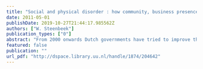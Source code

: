 ```yaml
---
title: "Social and physical disorder : how community, business presence and entrepreneurs influence disorder in Dutch neighborhoods"
date: 2011-05-01
publishDate: 2019-10-27T21:44:17.985562Z
authors: ["W. Steenbeek"]
publication_types: ["0"]
abstract: "From 2000 onwards Dutch governments have tried to improve the general 'livability' of neighborhoods, of which troublesome and potentially threatening social conditions (social disorder) and physical conditions (physical disorder) are one part. A major focus in these plans for improvement is the juxtaposition of 'living' and 'working' in the same neighborhood. The presence of firms and local business ownership is thought to improve the neighborhood. Evidence for this idea is, however, hard to find. Business presence may lead to a regular flow of people on the street, thereby stimulating normal use and providing 'eyes on the street'. In contrast, empirical studies often find that business presence is related to more social and physical disorder rather than less disorder. Moreover, there is almost no research on individual actions by local entrepreneurs to make the neighborhood safer or cleaner. This dissertation, a collection of five research papers, addresses these issues. It investigates the effect of neighborhood community characteristics and the effect of businesses on a neighborhood’s social and physical disorder. Complementary arguments from social disorganization theory and routine activity theory are combined to derive hypotheses on the effect of business presence and the actions by local business owners on the level of social and physical disorder. A combination of datasets and different statistical analyses (structural equation modeling, hierarchical linear analyses) are used to answer the research questions. Most importantly, this study finds that (a) the presence of businesses is an important predictor of disorder, rivaling traditional explanations (e.g., population turnover); (b) disorder is not only caused by, but also drives population turnover and weakening of social control; (c) local entrepreneurs only differ from (unemployed) residents with regard to their willingness to intervene in disorderly situations"
featured: false
publication: ""
url_pdf: "http://dspace.library.uu.nl/handle/1874/204642"
---
```


